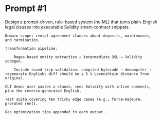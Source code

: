 # Prompt #1
Design a prompt-driven, rule-based system (no ML) that turns plain-English legal clauses into executable Solidity smart-contract snippets.

    Domain scope: rental-agreement clauses about deposits, maintenance, and termination.

    Transformation pipeline:

        Regex-based entity extraction → intermediate DSL → Solidity codegen.

        Include round-trip validation: compiled bytecode → decompiler → regenerate English; diff should be ≤ 5 % Levenshtein distance from original.

    CLI demo: user pastes a clause, sees Solidity with inline comments, plus the reverse-generated English.

    Test suite covering ten tricky edge cases (e.g., force-majeure, prorated rent).

    Gas optimization tips appended to each output.